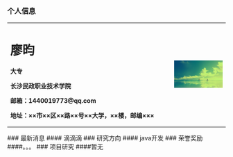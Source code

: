 ### 个人信息
<table border="0">
  <tr>
    <td width="75%">
      <h1>廖昀</h1>
      <p><b>大专</b></p>
      <p><b>长沙民政职业技术学院</b></p>
      <p><b>邮箱：1440019773@qq.com</b></p>
      <p><b>地址：××市××区××路××号××大学，××楼，邮编×××</b></p>
    </td>
    <td width="25%">
      <img src="/20140714115947_mJavd.jpeg" width="100%">
    </td>
  </tr>
</table>
### 最新消息 
#### 滴滴滴
### 研究方向
#### java开发
### 荣誉奖励
####。。。
### 项目研究
####暂无

